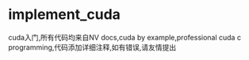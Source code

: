 # implement_cuda

cuda入门,所有代码均来自NV docs,cuda by example,professional cuda c programming,代码添加详细注释,如有错误,请友情提出
